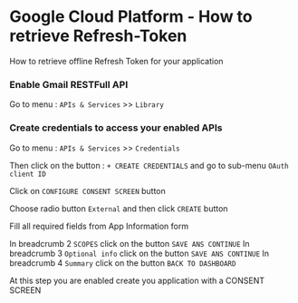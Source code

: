 # Google Cloud Platform - How to retrieve Refresh-Token
How to retrieve offline Refresh Token for your application


### Enable Gmail RESTFull API
Go to menu : `APIs & Services` >> `Library`

### Create credentials to access your enabled APIs
Go to menu : `APIs & Services` >> `Credentials`

Then click on the button : `+ CREATE CREDENTIALS` and go to sub-menu `OAuth client ID` 

Click on `CONFIGURE CONSENT SCREEN` button

Choose radio button `External` and then click `CREATE` button

Fill all required fields from App Information form

In breadcrumb 2 `SCOPES` click on the button `SAVE ANS CONTINUE`
In breadcrumb 3 `Optional info` click on the button `SAVE ANS CONTINUE`
In breadcrumb 4 `Summary` click on the button `BACK TO DASHBOARD`

At this step you are enabled  create you application with a CONSENT SCREEN  
